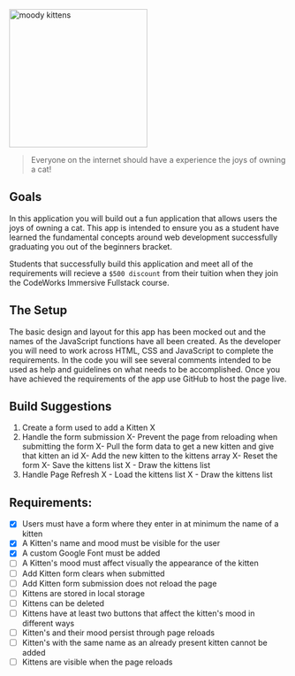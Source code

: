 <div class="text-center">
	<img src="https://codeworks.blob.core.windows.net/public/assets/img/projects/moody-logo.png" alt="moody kittens" height="250">
</div>

> Everyone on the internet should have a experience the joys of owning a cat!

## Goals
In this application you will build out a fun application that allows users the joys of owning a cat. This app is intended to ensure you as a student have learned the fundamental concepts around web development successfully graduating you out of the beginners bracket.

Students that successfully build this application and meet all of the requirements will recieve a `$500 discount` from their tuition when they join the CodeWorks Immersive Fullstack course. 

## The Setup
The basic design and layout for this app has been mocked out and the names of the JavaScript functions have all been created. As the developer you will need to work across HTML, CSS and JavaScript to complete the requirements. In the code you will see several comments intended to be used as help and guidelines on what needs to be accomplished. Once you have achieved the requirements of the app use GitHub to host the page live.

## Build Suggestions
1. Create a form used to add a Kitten X
1. Handle the form submission
  X- Prevent the page from reloading when submitting the form
  X- Pull the form data to get a new kitten and give that kitten an id
  X- Add the new kitten to the kittens array
  X- Reset the form
  X- Save the kittens list
 X - Draw the kittens list
1. Handle Page Refresh
 X - Load the kittens list
 X - Draw the kittens list

## Requirements: 
- [X] Users must have a form where they enter in at minimum the name of a kitten 
- [X] A Kitten's name and mood must be visible for the user 
- [X] A custom Google Font must be added 
- [ ] A Kitten's mood must affect visually the appearance of the kitten 
- [ ] Add Kitten form clears when submitted 
- [ ] Add Kitten form submission does not reload the page 
- [ ] Kittens are stored in local storage 
- [ ] Kittens can be deleted 
- [ ] Kittens have at least two buttons that affect the kitten's mood in different ways 
- [ ] Kitten's and their mood persist through page reloads 
- [ ] Kitten's with the same name as an already present kitten cannot be added 
- [ ] Kittens are visible when the page reloads

